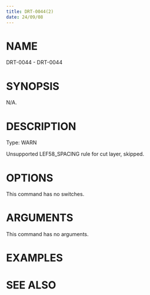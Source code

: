 ```yaml
---
title: DRT-0044(2)
date: 24/09/08
---
```


# NAME

DRT-0044 - DRT-0044

# SYNOPSIS

N/A.

# DESCRIPTION

Type: WARN

Unsupported LEF58_SPACING rule for cut layer, skipped.

# OPTIONS

This command has no switches.

# ARGUMENTS

This command has no arguments.

# EXAMPLES

# SEE ALSO

